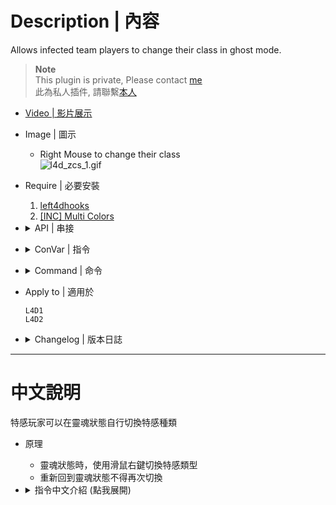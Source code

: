 # Description | 內容
Allows infected team players to change their class in ghost mode.

> __Note__ <br/>
This plugin is private, Please contact [me](https://github.com/fbef0102/Game-Private_Plugin#私人插件列表-private-plugins-list)<br/>
此為私人插件, 請聯繫[本人](https://github.com/fbef0102/Game-Private_Plugin#私人插件列表-private-plugins-list)

* [Video | 影片展示](https://youtu.be/gIbID8wfX8k)

* Image | 圖示
	* Right Mouse to change their class
	<br/>![l4d_zcs_1.gif](image/l4d_zcs_1.gif)

* Require | 必要安裝
	1. [left4dhooks](https://forums.alliedmods.net/showthread.php?t=321696)
	2. [[INC] Multi Colors](https://github.com/fbef0102/L4D1_2-Plugins/releases/tag/Multi-Colors)

* <details><summary>API | 串接</summary>

	```c++
	/**
	* @brief Called whenever infected player changed zombie class via zcs
	*
	* @param client		The client index who changed zombie class
	* @param new_zombieclass The new zombie class that client changed to
	*
	* @noreturn
	*/
	forward public void L4D2_OnClientChangeZombieClass(int client, int new_zombieclass);
	```
</details>

* <details><summary>ConVar | 指令</summary>

	* cfg/sourcemod/l4d_zcs.cfg
		```php
		// Enable/Disable Zombie Character Select plugin.
		zcs_enable "1"

		// If 1, Enable Zombie Character Select debug log.
		zcs_debug "0"

		// If 1, Display infected class limits panel.
		zcs_show_hud_panel "1"

		// If 1, Include fake infected bots in limits.
		zcs_count_fake_bots "1"

		// If 1, Allow infected class switch at finale stages.
		zcs_allow_finale_switch "1"

		// If 1, Allow player to select previous infected class.
		zcs_allow_last_class "0"

		// If 1, Allow player to select class even when ghost infected player is too far from survivors (is going to despawn).
		zcs_allow_cull_switch "1"

		// If 1, Allow player to select class after returning to ghost from spawn.
		zcs_allow_despawn_switch "0"

		// Players with these flags have access to change class. (Empty = Everyone, -1: Nobody)
		zcs_access_level ""

		// Key binding for infected class selection. (1=MELEE, 2=RELOAD, 3=ZOOM)
		zcs_select_key "1"

		// Time interval between Infected class switch delay in (s).
		zcs_select_delay "0.5"

		// If 1, Broadcast infected class selection key binding to players.
		zcs_notify_key "1"

		// If 1, Notify infected class selection key binding every time when ghost. (0=Notify first time ghost)
		zcs_notify_key_repeat "0"

		// If 1, Broadcast class & limit status messages to players.
		zcs_notify_class "1"

		// Time before smoker class is allowed after smoker death in (s). (-1=Use Director, 0=No delay, 1-60=Delay)
		zcs_cooldown_smoker "-1"

		// Time before boomer class is allowed after boomer death in (s). (-1=Use Director, 0=No delay, 1-60=Delay)
		zcs_cooldown_boomer "-1"

		// Time before hunter class is allowed after hunter death in (s). (-1=Use Director, 0=No delay, 1-60=Delay)
		zcs_cooldown_hunter "-1"

		// Time before spitter class is allowed after spitter death in (s). (-1=Use Director, 0=No delay, 1-60=Delay)
		zcs_cooldown_spitter "-1"

		// Time before jockey class is allowed after jockey death in (s). (-1=Use Director, 0=No delay, 1-60=Delay)
		zcs_cooldown_jockey "-1"

		// Time before charger class is allowed after charger death in (s). (-1=Use Director, 0=No delay, 1-60=Delay)
		zcs_cooldown_charger "-1"

		// How many Smokers allowed. (-1=Use Server, 0=None Allowed, 1-10=Limit)
		zcs_smoker_limit "-1"

		// How many Boomers allowed. (-1=Use Server, 0=None Allowed, 1-10=Limit)
		zcs_boomer_limit "-1"

		// How many Hunters allowed. (-1=Use Server, 0=None Allowed, 1-10=Limit)
		zcs_hunter_limit "-1"

		// How many Spitters allowed. (-1=Use Server, 0=None Allowed, 1-10=Limit)
		zcs_spitter_limit "-1"

		// How many Jockeys allowed. (-1=Use Server, 0=None Allowed, 1-10=Limit)
		zcs_jockey_limit "-1"

		// How many Chargers allowed. (-1=Use Server, 0=None Allowed, 1-10=Limit)
		zcs_charger_limit "-1"

		// Allow Smoker Ghost player to select class. (0=Not Allow)
		zcs_smoker_ghost_allow "1"

		// Allow Boomer Ghost player to select class. (0=Not Allow)
		zcs_boomer_ghost_allow "1"

		// Allow Hunter Ghost player to select class. (0=Not Allow)
		zcs_hunter_ghost_allow "1"

		// Allow Spitter Ghost player to select class. (0=Not Allow)
		zcs_spitter_ghost_allow "1"	

		// Allow Jockey Ghost player to select class. (0=Not Allow)
		zcs_jockey_ghost_allow "1"

		// Allow Charger Ghost player to select class. (0=Not Allow)
		zcs_charger_ghost_allow "1"

		// Determine ghost zombie class when infected player spawn as ghost state (Not despawn). (0=Spawn ghost normally via the director)
		zcs_determine_class_when_ghost "0"
		```
</details>

* <details><summary>Command | 命令</summary>
	
	None
</details>

* Apply to | 適用於
	```
	L4D1
	L4D2
	```

* <details><summary>Changelog | 版本日誌</summary>

	```php
	//[X]BetaAlpha @ 2010-2011
	//HarryPotter @ 2022-2023
	```
	* v1.1
		* Remake Code
		* Remove Gamedata
		* Remove Unnecessary cvars
		* Add more cvars
		* Optimize Code

	* v0.9.6
		* [By [X]BetaAlpha](https://forums.alliedmods.net/showthread.php?t=121461)
</details>

- - - -
# 中文說明
特感玩家可以在靈魂狀態自行切換特感種類

* 原理
	* 靈魂狀態時，使用滑鼠右鍵切換特感類型
	* 重新回到靈魂狀態不得再次切換

* <details><summary>指令中文介紹 (點我展開)</summary>

	* cfg/sourcemod/l4d_zcs.cfg
		```php
		// 0=關閉插件, 1=啟動插件
		zcs_enable "1"

		// 為1時，啟用 debug 日誌紀錄.
		zcs_debug "0"

		// 為1時，顯示當前特感數量的介面
		zcs_show_hud_panel "1"

		// 為1時，特感Bot也會被計算於限制數量之內
		zcs_count_fake_bots "1"

		// 為1時，最終救援開始之後也可以切換特感類型 (0=不准)
		zcs_allow_finale_switch "1"

		// 為1時，允許玩家切換到上次遊玩的特感類型 (0=不准)
		zcs_allow_last_class "0"

		// 為1時，當玩家離倖存者太遠時，允許玩家切換特感類型 (0=不准)
		zcs_allow_cull_switch "1"

		// 為1時，當玩家重生回靈魂狀態時，允許玩家切換特感類型 (0=不准)
		zcs_allow_despawn_switch "0"

		// 擁有這些權限的玩家，才可以切換特感類型　(留白 = 任何人都能, -1: 無人)
		zcs_access_level ""

		// 甚麼按鍵切換特感類型　(1=右鍵, 2=R鍵, 3=滑鼠滾輪鍵)
		zcs_select_key "1"

		// 切換特感類型的時間間隔 (s)
		zcs_select_delay "0.5"

		// 為1時，提示玩家使用哪種按鍵切換特感類型
		zcs_notify_key "1"

		// 為1時，每次玩家變成靈魂狀態時，提示玩家如何切換特感類型. (0=只在第一次靈魂狀態時提示)
		zcs_notify_key_repeat "0"

		// 為1時，提示特感種類與數量限制
		zcs_notify_class "1"

		// Smoker玩家死亡之後允許再次選擇Smoker的冷卻時間. (-1=使用官方指令z_ghost_delay_max設置的時間, 0=無冷卻時間, 請設置1~60秒)
		zcs_cooldown_smoker "-1"

		// Boomer玩家死亡之後允許再次選擇Boomer的冷卻時間. (-1=使用官方指令z_ghost_delay_max設置的時間, 0=無冷卻時間, 請設置1~60秒)
		zcs_cooldown_boomer "-1"

		// Hunter玩家死亡之後允許再次選擇Hunter的冷卻時間. (-1=使用官方指令z_ghost_delay_max設置的時間, 0=無冷卻時間, 請設置1~60秒)
		zcs_cooldown_hunter "-1"

		// Spitter玩家死亡之後允許再次選擇Spitter的冷卻時間. (-1=使用官方指令z_ghost_delay_max設置的時間, 0=無冷卻時間, 請設置1~60秒)
		zcs_cooldown_spitter "-1"

		// Jockey玩家死亡之後允許再次選擇Jockey的冷卻時間. (-1=使用官方指令z_ghost_delay_max設置的時間, 0=無冷卻時間, 請設置1~60秒)
		zcs_cooldown_jockey "-1"

		// Charger玩家死亡之後允許再次選擇Charger的冷卻時間. (-1=使用官方指令z_ghost_delay_max設置的時間, 0=無冷卻時間, 請設置1~60秒)
		zcs_cooldown_charger "-1"

		// Smoker的數量限制 (-1=使用官方指令z_versus_smoker_limit設置的數量, 0=不允許, 請設置1~10)
		zcs_smoker_limit "-1"

		// Boomer的數量限制 (-1=使用官方指令z_versus_boomer_limit設置的數量, 0=不允許, 請設置1~10)
		zcs_boomer_limit "-1"

		// Hunter的數量限制 (-1=使用官方指令z_versus_hunter_limit設置的數量, 0=不允許, 請設置1~10)
		zcs_hunter_limit "-1"

		// Spitter的數量限制 (-1=使用官方指令z_versus_spitter_limit設置的數量, 0=不允許, 請設置1~10)
		zcs_spitter_limit "-1"

		// Jockey的數量限制 (-1=使用官方指令z_versus_jockey_limit設置的數量, 0=不允許, 請設置1~10)
		zcs_jockey_limit "-1"

		// Charger的數量限制 (-1=使用官方指令z_versus_charger_limit設置的數量, 0=不允許, 請設置1~10)
		zcs_charger_limit "-1"

		// 為1時，允許靈魂特感Smoker切換其他特感類型 (0=不允許)
		zcs_smoker_ghost_allow "1"

		// 為1時，允許靈魂特感Boomer切換其他特感類型 (0=不允許)
		zcs_boomer_ghost_allow "1"

		// 為1時，允許靈魂特感Hunter切換其他特感類型 (0=不允許)
		zcs_hunter_ghost_allow "1"

		// 為1時，允許靈魂特感Spitter切換其他特感類型 (0=不允許)
		zcs_spitter_ghost_allow "1"	

		// 為1時，允許靈魂特感Jockey切換其他特感類型 (0=不允許)
		zcs_jockey_ghost_allow "1"

		// 為1時，允許靈魂特感Charger切換其他特感類型 (0=不允許)
		zcs_charger_ghost_allow "1"

		// 當玩家進入靈魂狀態時(非回魂狀態)，1 = 由此插件決定特感類型 (根據場上的特感數量限制決定)，0 = 交給導演系統決定
		zcs_determine_class_when_ghost "0"
		```
</details>
